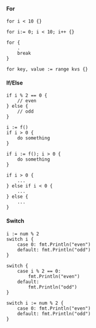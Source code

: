 #### For
```
for i < 10 {}
```
```
for i:= 0; i < 10; i++ {}
```
```
for { 
    .
    break
}
```
```
for key, value := range kvs {}
``` 

#### If/Else
```
if i % 2 == 0 {
    // even
} else {
    // odd
}
```
```
i := f()
if i > 0 {
    do something
}
```

```
if i := f(); i > 0 {
    do something
}
```
```
if i > 0 {
    ...
} else if i < 0 {
    ...
} else {
    ...
}
```


#### Switch
```
i := num % 2
switch i {
    case 0: fmt.Println("even")
    default: fmt.Println("odd")
}
```
```
switch {
    case i % 2 == 0:  
        fmt.Println("even")
    default:
        fmt.Println("odd")
}
```
```
switch i := num % 2 {
    case 0: fmt.Println("even")
    default: fmt.Println("odd")
}
```
